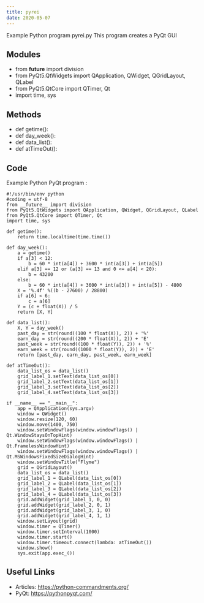 ```yaml
---
title: pyrei
date: 2020-05-07
---
```

Example Python program pyrei.py
This program creates a PyQt GUI

## Modules

* from __future__ import division
* from PyQt5.QtWidgets import QApplication, QWidget, QGridLayout, QLabel
* from PyQt5.QtCore import QTimer, Qt
* import time, sys

## Methods

* def getime():
* def day_week():
* def data_list():
* def atTimeOut():

## Code

Example Python PyQt program :

    #!/usr/bin/env python
    #coding = utf-8
    from __future__ import division
    from PyQt5.QtWidgets import QApplication, QWidget, QGridLayout, QLabel
    from PyQt5.QtCore import QTimer, Qt
    import time, sys
    
    def getime():
        return time.localtime(time.time())
    
    def day_week():
        a = getime()
        if a[3] < 12:
            b = 60 * int(a[4]) + 3600 * int(a[3]) + int(a[5])
        elif a[3] == 12 or (a[3] == 13 and 0 <= a[4] < 20):
            b = 43200
        else:
            b = 60 * int(a[4]) + 3600 * int(a[3]) + int(a[5]) - 4800
        X = '%.4f' %((b - 27600) / 28800)
        if a[6] < 6:
            c = a[6]
        Y = (c + float(X)) / 5
        return [X, Y]
    
    def data_list():
        X, Y = day_week()
        past_day = str(round((100 * float(X)), 2)) + '%'
        earn_day = str(round((200 * float(X)), 2)) + 'E'
        past_week = str(round((100 * float(Y)), 2)) + '%'
        earn_week = str(round((1000 * float(Y)), 2)) + 'E'
        return [past_day, earn_day, past_week, earn_week]
    
    def atTimeOut():
        data_list_os = data_list()
        grid_label_1.setText(data_list_os[0])
        grid_label_2.setText(data_list_os[1])
        grid_label_3.setText(data_list_os[2])
        grid_label_4.setText(data_list_os[3])
    
    if __name__ == "__main__":
        app = QApplication(sys.argv)
        window = QWidget()
        window.resize(120, 60)
        window.move(1400, 750)
        window.setWindowFlags(window.windowFlags() | Qt.WindowStaysOnTopHint)
        window.setWindowFlags(window.windowFlags() | Qt.FramelessWindowHint)
        window.setWindowFlags(window.windowFlags() | Qt.MSWindowsFixedSizeDialogHint)
        window.setWindowTitle("Flyme")
        grid = QGridLayout()
        data_list_os = data_list()
        grid_label_1 = QLabel(data_list_os[0])
        grid_label_2 = QLabel(data_list_os[1])
        grid_label_3 = QLabel(data_list_os[2])
        grid_label_4 = QLabel(data_list_os[3])
        grid.addWidget(grid_label_1, 0, 0)
        grid.addWidget(grid_label_2, 0, 1)
        grid.addWidget(grid_label_3, 1, 0)
        grid.addWidget(grid_label_4, 1, 1)
        window.setLayout(grid)
        window.timer = QTimer()
        window.timer.setInterval(1000)
        window.timer.start()
        window.timer.timeout.connect(lambda: atTimeOut())
        window.show()
        sys.exit(app.exec_())

## Useful Links

- Articles: https://python-commandments.org/
- PyQt: https://pythonpyqt.com/
